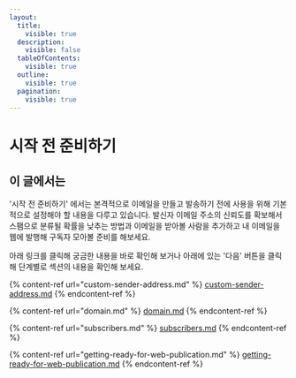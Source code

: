 ```yaml
---
layout:
  title:
    visible: true
  description:
    visible: false
  tableOfContents:
    visible: true
  outline:
    visible: true
  pagination:
    visible: true
---
```


# 시작 전 준비하기

## 이 글에서는

'시작 전 준비하기' 에서는 본격적으로 이메일을 만들고 발송하기 전에 사용을 위해 기본적으로 설정해야 할 내용을 다루고 있습니다. 발신자 이메일 주소의 신뢰도를 확보해서 스팸으로 분류될 확률을 낮추는 방법과 이메일을 받아볼 사람을 추가하고 내 이메일을 웹에 발행해 구독자 모아볼 준비를 해보세요.

아래 링크를 클릭해 궁금한 내용을 바로 확인해 보거나 아래에 있는 '다음' 버튼을 클릭해 단계별로 섹션의 내용을 확인해 보세요.

{% content-ref url="custom-sender-address.md" %}
[custom-sender-address.md](custom-sender-address.md)
{% endcontent-ref %}

{% content-ref url="domain.md" %}
[domain.md](domain.md)
{% endcontent-ref %}

{% content-ref url="subscribers.md" %}
[subscribers.md](subscribers.md)
{% endcontent-ref %}

{% content-ref url="getting-ready-for-web-publication.md" %}
[getting-ready-for-web-publication.md](getting-ready-for-web-publication.md)
{% endcontent-ref %}

